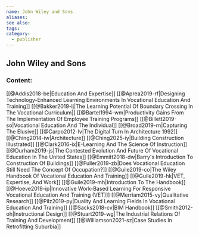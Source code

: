```yaml
---
name: John Wiley and Sons
aliases:
see also:
tags:
category:
  - publisher
---
```


## John Wiley and Sons

### Content:
[[@Addis2018-be|Education And Expertise]]
[[@Aprea2019-rf|Designing Technology-Enhanced Learning Environments In Vocational Education And Training]]
[[@Bakker2019-lj|The Learning Potential Of Boundary Crossing In The Vocational Curriculum]]
[[@Bartel1994-wm|Productivity Gains From The Implementation Of Employee Training Programs]]
[[@Billett2019-so|Vocational Education And The Individual]]
[[@Broad2019-rn|Capturing The Elusive]]
[[@Carpo2012-lv|The Digital Turn In Architecture 1992]]
[[@Ching2014-iw|Architecture]]
[[@Ching2025-iy|Building Construction Illustrated]]
[[@Clark2016-ix|E-Learning And The Science Of Instruction]]
[[@Durham2019-js|The Contested Evolution And Future Of Vocational Education In The United States]]
[[@Emmitt2018-dw|Barry's Introduction To Construction Of Buildings]]
[[@Fuller2019-zb|Does Vocational Education Still Need The Concept Of Occupation?]]
[[@Guile2019-co|The Wiley Handbook Of Vocational Education And Training]]
[[@Guile2019-hk|VET, Expertise, And Work]]
[[@Guile2019-mh|Introduction To The Handbook]]
[[@Hoeve2019-ip|Innovative Work-Based Learning For Responsive Vocational Education And Training (VET)]]
[[@Merriam2015-vy|Qualitative Research]]
[[@Pilz2019-py|Duality And Learning Fields In Vocational Education And Training]]
[[@Sacks2018-cv|BIM Handbook]]
[[@Smith2012-oh|Instructional Design]]
[[@Stuart2019-wg|The Industrial Relations Of Training And Development]]
[[@Williamson2021-sz|Case Studies In Retrofitting Suburbia]]